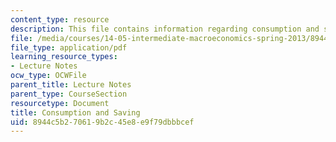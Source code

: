 ```yaml
---
content_type: resource
description: This file contains information regarding consumption and saving.
file: /media/courses/14-05-intermediate-macroeconomics-spring-2013/8944c5b270619b2c45e8e9f79dbbbcef_MIT14_05S13_LecNot_consu.pdf
file_type: application/pdf
learning_resource_types:
- Lecture Notes
ocw_type: OCWFile
parent_title: Lecture Notes
parent_type: CourseSection
resourcetype: Document
title: Consumption and Saving
uid: 8944c5b2-7061-9b2c-45e8-e9f79dbbbcef
---
```

